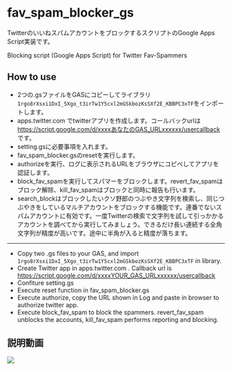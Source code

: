 # fav_spam_blocker_gs
TwitterのいいねスパムアカウントをブロックするスクリプトのGoogle Apps Script実装です。

Blocking script (Google Apps Script) for Twitter Fav-Spammers

## How to use
- 2つの.gsファイルをGASにコピーしてライブラリ`1rgo8rXsxi1DxI_5Xgo_t3irTw1Y5cxl2mGSkbozKsSXf2E_KBBPC3xTF`をインポートします。
- apps.twitter.com でtwitterアプリを作成します。コールバックurlは https://script.google.com/d/xxxxあなたのGAS_URLxxxxxx/usercallback です。
- setting.gsに必要事項を入れます。
- fav_spam_blocker.gsのresetを実行します。
- authorizeを実行、ログに表示されるURLをブラウザにコピペしてアプリを認証します。
- block_fav_spamを実行してスパマーをブロックします。revert_fav_spamはブロック解除、kill_fav_spamはブロックと同時に報告も行います。
- search_blockはブロックしたいクソ野郎のつぶやき文字列を検索し、同じつぶやきをしているマルチアカウントをブロックする機能です。連番でないスパムアカウントに有効です。一度Twitterの検索で文字列を試して引っかかるアカウントを調べてから実行してみましょう。できるだけ長い連続する全角文字列が精度が高いです。途中に半角が入ると精度が落ちます。

------------------

- Copy two .gs files to your GAS, and import `1rgo8rXsxi1DxI_5Xgo_t3irTw1Y5cxl2mGSkbozKsSXf2E_KBBPC3xTF` in library.  
- Create Twitter app in apps.twitter.com . Callback url is https://script.google.com/d/xxxxYOUR_GAS_URLxxxxxx/usercallback
- Confiture setting.gs
- Execute reset function in fav_spam_blocker.gs
- Execute authorize, copy the URL shown in Log and paste in browser to authorize twitter app.
- Execute block_fav_spam to block the spammers. revert_fav_spam unblocks the accounts, kill_fav_spam performs reporting and blocking.


## 説明動画    
[![](http://img.youtube.com/vi/ByQJwK09F-g/0.jpg)](https://www.youtube.com/watch?v=ByQJwK09F-g)  

